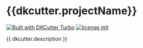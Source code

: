 # {{dkcutter.projectName}}

[![Built with DKCutter Turbo](https://img.shields.io/badge/built%20with-DKCutter%20Turbo-5613B8.svg)](https://github.com/dkshs/dkcutter-turbo)
[![license mit](https://img.shields.io/badge/licence-MIT-5613B8)](LICENSE)

{{ dkcutter.description }}
